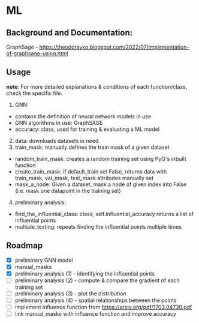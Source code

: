 # ML

## Background and Documentation:
GraphSage - https://theodorayko.blogspot.com/2022/07/implementation-of-graphsage-using.html

## Usage
**note**: For more detailed explanations & conditions of each function/class, check the specific file.
1. GNN: 
- contains the definition of neural network models in use   
- GNN algorithms in use: GraphSAGE
- accuracy: class, used for training & evaluating a ML model
2. data: downloads datasets in need
3. train_mask: manually defines the train mask of a given dataset 
- random_train_mask: creates a random training set using PyG's inbuilt function
- create_train_mask: if default_train set False, returns data with train_mask, val_mask, test_mask attributes manually set
- mask_a_node: Given a dataset, mask a node of given index into False (i.e. mask one datapoint in the training set)
4. preliminary analysis: 
- find_the_influential_class: class, self.influential_accuracy returns a list of influential points
- multiple_testing: repeats finding the influential points multiple times  

## Roadmap
- [x] preliminary GNN model
- [x] manual_masks
- [x] preliminary analysis (1) - identifying the influential points 
- [ ] preliminary analysis (2) - compute & compare the gradient of each training set 
- [ ] preliminary analysis (3) - plot the distribution
- [ ] preliminary analysis (4) - spatial relationships between the points 
- [ ] implement influence function from https://arxiv.org/pdf/1703.04730.pdf
- [ ] link manual_masks with influence function and improve accuracy
